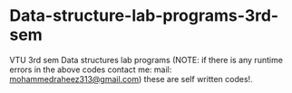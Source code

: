 # Data-structure-lab-programs-3rd-sem
VTU 3rd sem Data structures lab programs
(NOTE: if there is any runtime errors in the above codes contact me: mail: mohammedraheez313@gmail.com)
these are self written codes!.
